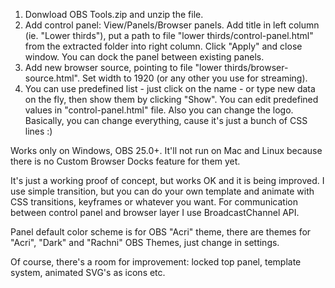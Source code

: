 1. Donwload OBS Tools.zip and unzip the file.
2. Add control panel: View/Panels/Browser panels. Add title in left column (ie. "Lower thirds"), put a path to file "lower thirds/control-panel.html" from the extracted folder into right column. Click "Apply" and close window. You can dock the panel between existing panels.
3. Add new browser source, pointing to file "lower thirds/browser-source.html". Set width to 1920 (or any other you use for streaming).
4. You can use predefined list - just click on the name - or type new data on the fly, then show them by clicking "Show". You can edit predefined values in "control-panel.html" file. Also you can change the logo. Basically, you can change everything, cause it's just a bunch of CSS lines :)

Works only on Windows, OBS 25.0+. It'll not run on Mac and Linux because there is no Custom Browser Docks feature for them yet.

It's just a working proof of concept, but works OK and it is being improved. I use simple transition, but you can do your own template and animate with CSS transitions, keyframes or whatever you want. For communication between control panel and browser layer I use BroadcastChannel API.

Panel default color scheme is for OBS "Acri" theme, there are themes for "Acri", "Dark" and "Rachni" OBS Themes, just change in settings.

Of course, there's a room for improvement: locked top panel, template system, animated SVG's as icons etc.
